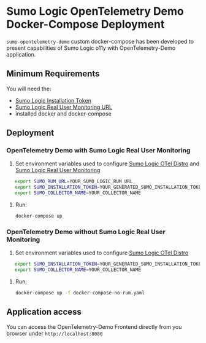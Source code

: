 # Sumo Logic OpenTelemetry Demo Docker-Compose Deployment

`sumo-opentelemetry-demo` custom docker-compose has been developed to present
capabilities of Sumo Logic o11y with OpenTelemetry-Demo application.

## Minimum Requirements

You will need the:

- [Sumo Logic Installation Token](https://help.sumologic.com/docs/manage/security/installation-tokens/)
- [Sumo Logic Real User Monitoring URL](https://help.sumologic.com/docs/apm/real-user-monitoring/#step-1-create-a-rum-http-traces-source)
- installed docker and docker-compose

## Deployment

### OpenTelemetry Demo with Sumo Logic Real User Monitoring

1. Set environment variables used to configure [Sumo Logic OTel Distro](https://github.com/SumoLogic/sumologic-otel-collector)
 and [Sumo Logic Real User Monitoring](https://help.sumologic.com/docs/apm/real-user-monitoring/)

```bash
   export SUMO_RUM_URL=YOUR_SUMO_LOGIC_RUM_URL
   export SUMO_INSTALLATION_TOKEN=YOUR_GENERATED_SUMO_INSTALLATION_TOKEN
   export SUMO_COLLECTOR_NAME=YOUR_COLLECTOR_NAME
```

1. Run:

   ```bash
   docker-compose up
   ```

### OpenTelemetry Demo without Sumo Logic Real User Monitoring

1. Set environment variables used to configure [Sumo Logic OTel Distro](https://github.com/SumoLogic/sumologic-otel-collector)

```bash
   export SUMO_INSTALLATION_TOKEN=YOUR_GENERATED_SUMO_INSTALLATION_TOKEN
   export SUMO_COLLECTOR_NAME=YOUR_COLLECTOR_NAME
```

1. Run:

   ```bash
   docker-compose up -f docker-compose-no-rum.yaml
   ```

## Application access

You can access the OpenTelemetry-Demo Frontend directly from you browser under `http://localhost:8080`
